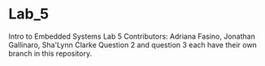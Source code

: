 # Lab_5
Intro to Embedded Systems Lab 5
Contributors: Adriana Fasino, Jonathan Gallinaro, Sha'Lynn Clarke
Question 2 and question 3 each have their own branch in this repository.
